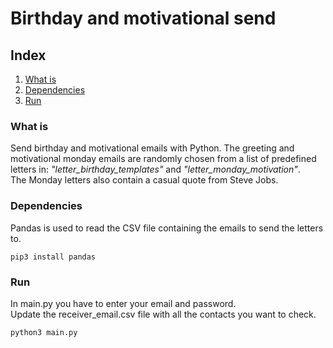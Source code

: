 # Birthday and motivational send

## Index
1. [What is](#what-is)
2. [Dependencies](#dependencies)
3. [Run](#run)



### What is
Send birthday and motivational emails with Python. The greeting and motivational monday emails are randomly chosen from a list of predefined letters in: *"letter_birthday_templates"* and *"letter_monday_motivation"*.  
The Monday letters also contain a casual quote from Steve Jobs.

### Dependencies
Pandas is used to read the CSV file containing the emails to send the letters to.
```
pip3 install pandas
```
### Run
In main.py you have to enter your email and password.  
Update the receiver_email.csv file with all the contacts you want to check.
```
python3 main.py
```
